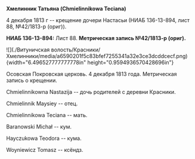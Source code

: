 **Хмелинник Татьяна (Chmielinnikowa Teciana)**

4 декабря 1813 г -- крещение дочери Настасьи (НИАБ 136-13-894, лист 88,
№42/1813-р (ориг)).

**НИАБ 136-13-894:** Лист 88. **Метрическая запись №42/1813-р (ориг).**

![](./Витуничская волость/Красники/Хмелинники/media/a6590201f5c83bfef7255341a32e3ce3dcddcecf.png){width="6.496527777777778in"
height="0.9594936570428696in"}

Осовская Покровская церковь. 4 декабря 1813 года. Метрическая запись о
крещении.

Chmielinnikowna Nastazija -- дочь родителей с деревни Красники.

Chmielinnik Maysiey -- отец.

Chmielinnikowa Teciana -- мать.

Baranowski Michał -- кум.

Hayczukowa Teodora -- кума.

Woyniewicz Tomasz -- ксёндз.
